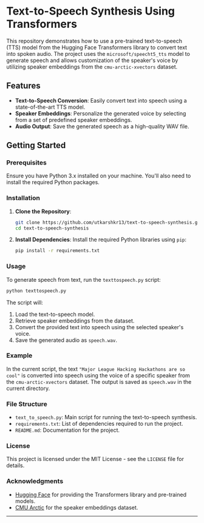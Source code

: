 
# Text-to-Speech Synthesis Using Transformers

This repository demonstrates how to use a pre-trained text-to-speech (TTS) model from the Hugging Face Transformers library to convert text into spoken audio. The project uses the `microsoft/speecht5_tts` model to generate speech and allows customization of the speaker's voice by utilizing speaker embeddings from the `cmu-arctic-xvectors` dataset.

## Features
- **Text-to-Speech Conversion**: Easily convert text into speech using a state-of-the-art TTS model.
- **Speaker Embeddings**: Personalize the generated voice by selecting from a set of predefined speaker embeddings.
- **Audio Output**: Save the generated speech as a high-quality WAV file.

## Getting Started

### Prerequisites
Ensure you have Python 3.x installed on your machine. You'll also need to install the required Python packages.

### Installation

1. **Clone the Repository**:
   ```bash
   git clone https://github.com/utkarshkr13/text-to-speech-synthesis.git
   cd text-to-speech-synthesis
   ```

2. **Install Dependencies**:
   Install the required Python libraries using `pip`:
   ```bash
   pip install -r requirements.txt
   ```

### Usage

To generate speech from text, run the `texttospeech.py` script:

```bash
python texttospeech.py
```

The script will:
1. Load the text-to-speech model.
2. Retrieve speaker embeddings from the dataset.
3. Convert the provided text into speech using the selected speaker's voice.
4. Save the generated audio as `speech.wav`.


### Example

In the current script, the text `"Major League Hacking Hackathons are so cool"` is converted into speech using the voice of a specific speaker from the `cmu-arctic-xvectors` dataset. The output is saved as `speech.wav` in the current directory.

### File Structure

- `text_to_speech.py`: Main script for running the text-to-speech synthesis.
- `requirements.txt`: List of dependencies required to run the project.
- `README.md`: Documentation for the project.

### License

This project is licensed under the MIT License - see the `LICENSE` file for details.

### Acknowledgments

- [Hugging Face](https://huggingface.co/) for providing the Transformers library and pre-trained models.
- [CMU Arctic](http://festvox.org/cmu_arctic/) for the speaker embeddings dataset.

---
